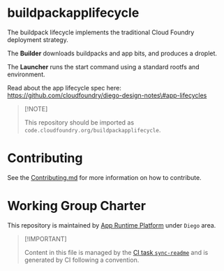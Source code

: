 # buildpackapplifecycle

The buildpack lifecycle implements the traditional Cloud Foundry
deployment strategy.

The **Builder** downloads buildpacks and app bits, and produces a
droplet.

The **Launcher** runs the start command using a standard rootfs and
environment.

Read about the app lifecycle spec here:
https://github.com/cloudfoundry/diego-design-notes\#app-lifecycles

> \[!NOTE\]
>
> This repository should be imported as
> `code.cloudfoundry.org/buildpackapplifecycle`.

# Contributing

See the [Contributing.md](./.github/CONTRIBUTING.md) for more
information on how to contribute.

# Working Group Charter

This repository is maintained by [App Runtime
Platform](https://github.com/cloudfoundry/community/blob/main/toc/working-groups/app-runtime-platform.md)
under `Diego` area.

> \[!IMPORTANT\]
>
> Content in this file is managed by the [CI task
> `sync-readme`](https://github.com/cloudfoundry/wg-app-platform-runtime-ci/blob/main/shared/tasks/sync-readme/metadata.yml)
> and is generated by CI following a convention.
